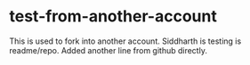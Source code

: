 # test-from-another-account
This is used to fork into another account.
Siddharth is testing is readme/repo.
Added another line from github directly.
